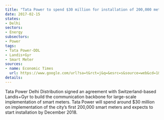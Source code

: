 ```yaml
---
title: "Tata Power to spend $30 million for installation of 200,000 meters in Delhi"
date: 2017-02-15
states:
- Delhi
sectors:
- Energy
subsectors:
- Power
tags:
- Tata Power-DDL
- Landis+Gyr
- Smart Meter
sources:
- name: Economic Times
  url: https://www.google.com/url?sa=t&rct=j&q=&esrc=s&source=web&cd=1&cad=rja&uact=8&ved=0ahUKEwjZufu_3o3SAhXKiFQKHel-AZkQFggcMAA&url=http%3A%2F%2Feconomictimes.indiatimes.com%2Findustry%2Fenergy%2Fpower%2Ftpddl-to-start-phase-i-of-smart-meters-installation-december-2018%2Farticleshow%2F57039743.cms&usg=AFQjCNFvpQzuJNDf4Aiv6AXir27PO2p9mg&sig2=M0fvrmLNaCWdfhn7Ygm0yw
details:
---
```


Tata Power Delhi Distribution signed an agreement with Switzerland-based Landis+Gyr to build the communication backbone for large-scale implementation of smart meters. Tata Power will spend around $30 million on implementation of the city’s first 200,000 smart meters and expects to start installation by December 2018.
